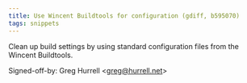 ```yaml
---
title: Use Wincent Buildtools for configuration (gdiff, b595070)
tags: snippets
---
```


Clean up build settings by using standard configuration files from the Wincent Buildtools.

Signed-off-by: Greg Hurrell &lt;greg@hurrell.net&gt;
